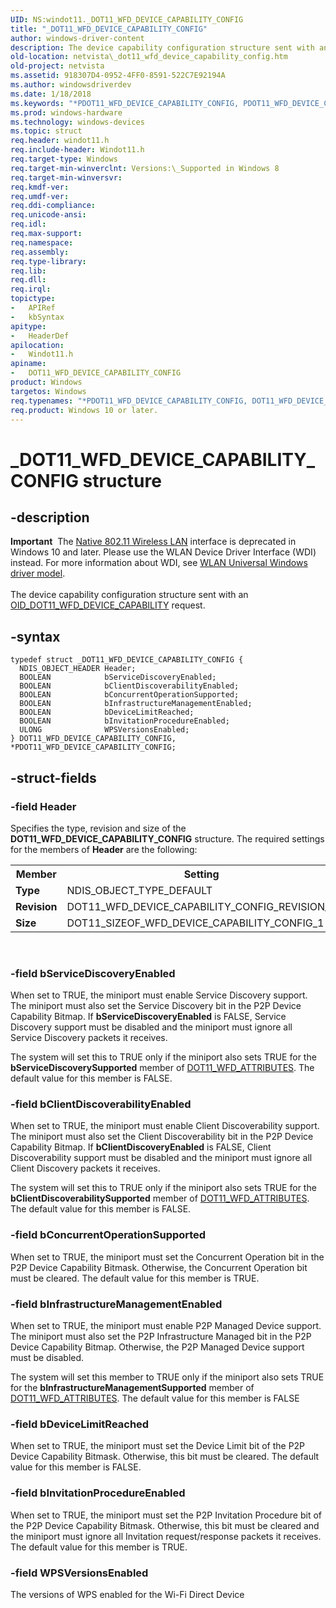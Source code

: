 ```yaml
---
UID: NS:windot11._DOT11_WFD_DEVICE_CAPABILITY_CONFIG
title: "_DOT11_WFD_DEVICE_CAPABILITY_CONFIG"
author: windows-driver-content
description: The device capability configuration structure sent with an OID_DOT11_WFD_DEVICE_CAPABILITY request.
old-location: netvista\_dot11_wfd_device_capability_config.htm
old-project: netvista
ms.assetid: 918307D4-0952-4FF0-8591-522C7E92194A
ms.author: windowsdriverdev
ms.date: 1/18/2018
ms.keywords: "*PDOT11_WFD_DEVICE_CAPABILITY_CONFIG, PDOT11_WFD_DEVICE_CAPABILITY_CONFIG, windot11/PDOT11_WFD_DEVICE_CAPABILITY_CONFIG, _DOT11_WFD_DEVICE_CAPABILITY_CONFIG, DOT11_WFD_DEVICE_CAPABILITY_CONFIG, windot11/ DOT11_WFD_DEVICE_CAPABILITY_CONFIG, PDOT11_WFD_DEVICE_CAPABILITY_CONFIG structure pointer [Network Drivers Starting with Windows Vista], netvista._dot11_wfd_device_capability_config, DOT11_WFD_DEVICE_CAPABILITY_CONFIG structure [Network Drivers Starting with Windows Vista]"
ms.prod: windows-hardware
ms.technology: windows-devices
ms.topic: struct
req.header: windot11.h
req.include-header: Windot11.h
req.target-type: Windows
req.target-min-winverclnt: Versions:\_Supported in Windows 8
req.target-min-winversvr: 
req.kmdf-ver: 
req.umdf-ver: 
req.ddi-compliance: 
req.unicode-ansi: 
req.idl: 
req.max-support: 
req.namespace: 
req.assembly: 
req.type-library: 
req.lib: 
req.dll: 
req.irql: 
topictype:
-	APIRef
-	kbSyntax
apitype:
-	HeaderDef
apilocation:
-	Windot11.h
apiname:
-	DOT11_WFD_DEVICE_CAPABILITY_CONFIG
product: Windows
targetos: Windows
req.typenames: "*PDOT11_WFD_DEVICE_CAPABILITY_CONFIG, DOT11_WFD_DEVICE_CAPABILITY_CONFIG"
req.product: Windows 10 or later.
---
```


# _DOT11_WFD_DEVICE_CAPABILITY_CONFIG structure


## -description


<div class="alert"><b>Important</b>  The <a href="https://msdn.microsoft.com/library/windows/hardware/ff560689">Native 802.11 Wireless LAN</a> interface is deprecated in Windows 10 and later. Please use the WLAN Device Driver Interface (WDI) instead. For more information about WDI, see <a href="https://msdn.microsoft.com/6EF92E34-7BC9-465E-B05D-2BCB29165A18">WLAN Universal Windows driver model</a>.</div><div> </div>The device capability configuration structure sent with an <a href="https://msdn.microsoft.com/library/windows/hardware/hh451792">OID_DOT11_WFD_DEVICE_CAPABILITY</a> request.


## -syntax


````
typedef struct _DOT11_WFD_DEVICE_CAPABILITY_CONFIG {
  NDIS_OBJECT_HEADER Header;
  BOOLEAN            bServiceDiscoveryEnabled;
  BOOLEAN            bClientDiscoverabilityEnabled;
  BOOLEAN            bConcurrentOperationSupported;
  BOOLEAN            bInfrastructureManagementEnabled;
  BOOLEAN            bDeviceLimitReached;
  BOOLEAN            bInvitationProcedureEnabled;
  ULONG              WPSVersionsEnabled;
} DOT11_WFD_DEVICE_CAPABILITY_CONFIG, *PDOT11_WFD_DEVICE_CAPABILITY_CONFIG;
````


## -struct-fields




### -field Header

Specifies the type, revision and size of the <b>DOT11_WFD_DEVICE_CAPABILITY_CONFIG</b> structure. The required settings for the members of <b>Header</b> are the following:
<table>
<tr>
<th>Member</th>
<th>Setting</th>
</tr>
<tr>
<td><b>Type</b></td>
<td>NDIS_OBJECT_TYPE_DEFAULT</td>
</tr>
<tr>
<td><b>Revision</b></td>
<td>DOT11_WFD_DEVICE_CAPABILITY_CONFIG_REVISION_1</td>
</tr>
<tr>
<td><b>Size</b></td>
<td>DOT11_SIZEOF_WFD_DEVICE_CAPABILITY_CONFIG_1</td>
</tr>
</table> 


### -field bServiceDiscoveryEnabled

When set to TRUE, the miniport must enable Service Discovery support. The miniport must also set the Service Discovery bit in the P2P Device Capability Bitmap. If <b>bServiceDiscoveryEnabled</b> is FALSE, Service Discovery support must be disabled and the miniport must ignore all Service Discovery packets it receives.

 The system will set this to TRUE only if the miniport also sets TRUE for the <b>bServiceDiscoverySupported</b> member of <a href="..\windot11\ns-windot11-_dot11_wfd_attributes.md">DOT11_WFD_ATTRIBUTES</a>. The default value for this member is FALSE.


### -field bClientDiscoverabilityEnabled

When set to TRUE, the miniport must enable Client Discoverability support. The miniport must also set the Client Discoverability bit in the P2P Device Capability Bitmap. If <b>bClientDiscoveryEnabled</b> is FALSE,  Client Discoverability support must be disabled and the miniport must ignore all Client Discovery packets it receives.

The system will set this to TRUE only if the miniport also sets TRUE for the <b>bClientDiscoverabilitySupported</b> member of <a href="..\windot11\ns-windot11-_dot11_wfd_attributes.md">DOT11_WFD_ATTRIBUTES</a>. The default value for this member is FALSE.


### -field bConcurrentOperationSupported

When set to TRUE, the miniport must set the Concurrent Operation bit in the P2P Device Capability Bitmask. Otherwise, the Concurrent Operation bit must be cleared. The default value for this member is TRUE.


### -field bInfrastructureManagementEnabled

When set to TRUE, the miniport must enable P2P Managed Device support. The miniport must also set the P2P Infrastructure Managed bit in the P2P Device Capability Bitmap. Otherwise, the P2P Managed Device support must be disabled.

The system will set this member to TRUE only if the miniport also sets TRUE for the  <b>bInfrastructureManagementSupported</b> member of <a href="..\windot11\ns-windot11-_dot11_wfd_attributes.md">DOT11_WFD_ATTRIBUTES</a>. The default value for this member is FALSE


### -field bDeviceLimitReached

When set to TRUE, the miniport must set the Device Limit bit of the P2P Device Capability Bitmask. Otherwise, this bit must be cleared. The default value for this member is FALSE.


### -field bInvitationProcedureEnabled

When set to TRUE, the miniport must set the P2P Invitation Procedure bit of the P2P Device Capability Bitmask. Otherwise, this bit must be cleared and the miniport must ignore all Invitation request/response packets it receives. The default value for this member is TRUE.


### -field WPSVersionsEnabled

The versions of WPS enabled for the Wi-Fi Direct Device

